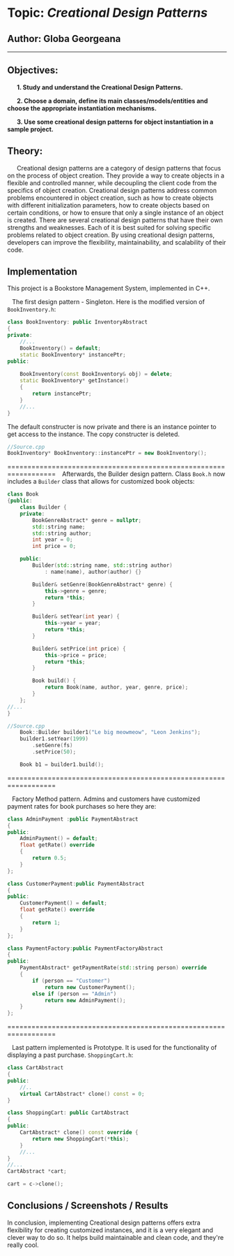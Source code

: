 # Topic: *Creational Design Patterns*


## Author: Globa Georgeana

----

## Objectives:
&ensp; &ensp; __1. Study and understand the Creational Design Patterns.__

&ensp; &ensp; __2. Choose a domain, define its main classes/models/entities and choose the appropriate instantiation mechanisms.__

&ensp; &ensp; __3. Use some creational design patterns for object instantiation in a sample project.__

## Theory:
&ensp; &ensp; Creational design patterns are a category of design patterns that focus on the process of object creation. They provide a way to create objects in a flexible and controlled manner, while decoupling the client code from the specifics of object creation. Creational design patterns address common problems encountered in object creation, such as how to create objects with different initialization parameters, how to create objects based on certain conditions, or how to ensure that only a single instance of an object is created. There are several creational design patterns that have their own strengths and weaknesses. Each of it is best suited for solving specific problems related to object creation. By using creational design patterns, developers can improve the flexibility, maintainability, and scalability of their code.


## Implementation

This project is a Bookstore Management System, implemented in C++.

&ensp; The first design pattern - Singleton. Here is the modified version of `BookInventory.h`:
```cpp
class BookInventory: public InventoryAbstract
{
private:
	//...
	BookInventory() = default;
	static BookInventory* instancePtr;
public:
	
	BookInventory(const BookInventory& obj) = delete;
	static BookInventory* getInstance()
	{
		return instancePtr;
	}
	//...
}
```
The default constructer is now private and there is an instance pointer to get access to the instance. The copy constructer is deleted.

```cpp
//Source.cpp
BookInventory* BookInventory::instancePtr = new BookInventory();
```
==================================================================
&ensp; Afterwards, the Builder design pattern. Class `Book.h` now includes a `Builder` class that allows for customized book objects:

```cpp
class Book 
{public:
    class Builder {
    private:
        BookGenreAbstract* genre = nullptr;
        std::string name;
        std::string author;
        int year = 0;
        int price = 0;

    public:
        Builder(std::string name, std::string author)
            : name(name), author(author) {}

        Builder& setGenre(BookGenreAbstract* genre) {
            this->genre = genre;
            return *this;
        }

        Builder& setYear(int year) {
            this->year = year;
            return *this;
        }

        Builder& setPrice(int price) {
            this->price = price;
            return *this;
        }

        Book build() {
            return Book(name, author, year, genre, price);
        }
    };
//...
}
```

```cpp
//Source.cpp
	Book::Builder builder1("Le big meowmeow", "Leon Jenkins");
	builder1.setYear(1999)
		.setGenre(fs) 
		.setPrice(50);

	Book b1 = builder1.build();
```
==================================================================

&ensp; Factory Method pattern. Admins and customers have customized payment rates for book purchases so here they are:
```cpp
class AdminPayment :public PaymentAbstract
{
public:
	AdminPayment() = default;
	float getRate() override
	{
		return 0.5;
	}
};

class CustomerPayment:public PaymentAbstract
{
public:
	CustomerPayment() = default;
	float getRate() override
	{
		return 1;
	}
};

class PaymentFactory:public PaymentFactoryAbstract
{
public:
	PaymentAbstract* getPaymentRate(std::string person) override
	{
		if (person == "Customer")
			return new CustomerPayment();
		else if (person == "Admin")
			return new AdminPayment();
	}
};

```
==================================================================

&ensp; Last pattern implemented is Prototype. It is used for the functionality of displaying a past purchase. `ShoppingCart.h`:

```cpp
class CartAbstract 
{
public:
	//..
	virtual CartAbstract* clone() const = 0;
}

class ShoppingCart: public CartAbstract
{
public:
	CartAbstract* clone() const override {
		return new ShoppingCart(*this);
	}
	//...
}
//...
CartAbstract *cart;

cart = c->clone();
```

## Conclusions / Screenshots / Results
In conclusion, implementing Creational design patterns offers extra flexibility for creating customized instances, and it is a very elegant and clever way to do so. It helps build maintainable and clean code, and they're really cool.